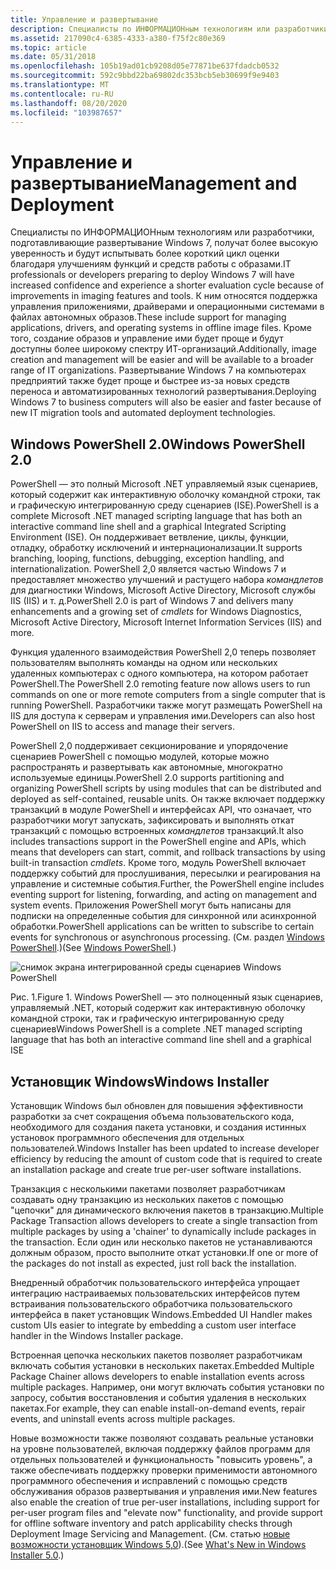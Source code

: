 ```yaml
---
title: Управление и развертывание
description: Специалисты по ИНФОРМАЦИОНным технологиям или разработчики, подготавливающие развертывание Windows 7, получат более высокую уверенность и будут испытывать более короткий цикл оценки благодаря улучшениям функций и средств работы с образами.
ms.assetid: 217090c4-6385-4333-a380-f75f2c80e369
ms.topic: article
ms.date: 05/31/2018
ms.openlocfilehash: 105b19ad01cb9208d05e77871be637fdadcb0532
ms.sourcegitcommit: 592c9bbd22ba69802dc353bcb5eb30699f9e9403
ms.translationtype: MT
ms.contentlocale: ru-RU
ms.lasthandoff: 08/20/2020
ms.locfileid: "103987657"
---
```

# <a name="management-and-deployment"></a><span data-ttu-id="018fd-103">Управление и развертывание</span><span class="sxs-lookup"><span data-stu-id="018fd-103">Management and Deployment</span></span>

<span data-ttu-id="018fd-104">Специалисты по ИНФОРМАЦИОНным технологиям или разработчики, подготавливающие развертывание Windows 7, получат более высокую уверенность и будут испытывать более короткий цикл оценки благодаря улучшениям функций и средств работы с образами.</span><span class="sxs-lookup"><span data-stu-id="018fd-104">IT professionals or developers preparing to deploy Windows 7 will have increased confidence and experience a shorter evaluation cycle because of improvements in imaging features and tools.</span></span> <span data-ttu-id="018fd-105">К ним относятся поддержка управления приложениями, драйверами и операционными системами в файлах автономных образов.</span><span class="sxs-lookup"><span data-stu-id="018fd-105">These include support for managing applications, drivers, and operating systems in offline image files.</span></span> <span data-ttu-id="018fd-106">Кроме того, создание образов и управление ими будет проще и будут доступны более широкому спектру ИТ-организаций.</span><span class="sxs-lookup"><span data-stu-id="018fd-106">Additionally, image creation and management will be easier and will be available to a broader range of IT organizations.</span></span> <span data-ttu-id="018fd-107">Развертывание Windows 7 на компьютерах предприятий также будет проще и быстрее из-за новых средств переноса и автоматизированных технологий развертывания.</span><span class="sxs-lookup"><span data-stu-id="018fd-107">Deploying Windows 7 to business computers will also be easier and faster because of new IT migration tools and automated deployment technologies.</span></span>

## <a name="windows-powershell-20"></a><span data-ttu-id="018fd-108">Windows PowerShell 2.0</span><span class="sxs-lookup"><span data-stu-id="018fd-108">Windows PowerShell 2.0</span></span>

<span data-ttu-id="018fd-109">PowerShell — это полный Microsoft .NET управляемый язык сценариев, который содержит как интерактивную оболочку командной строки, так и графическую интегрированную среду сценариев (ISE).</span><span class="sxs-lookup"><span data-stu-id="018fd-109">PowerShell is a complete Microsoft .NET managed scripting language that has both an interactive command line shell and a graphical Integrated Scripting Environment (ISE).</span></span> <span data-ttu-id="018fd-110">Он поддерживает ветвление, циклы, функции, отладку, обработку исключений и интернационализации.</span><span class="sxs-lookup"><span data-stu-id="018fd-110">It supports branching, looping, functions, debugging, exception handling, and internationalization.</span></span> <span data-ttu-id="018fd-111">PowerShell 2,0 является частью Windows 7 и предоставляет множество улучшений и растущего набора *командлетов* для диагностики Windows, Microsoft Active Directory, Microsoft службы IIS (IIS) и т. д.</span><span class="sxs-lookup"><span data-stu-id="018fd-111">PowerShell 2.0 is part of Windows 7 and delivers many enhancements and a growing set of *cmdlets* for Windows Diagnostics, Microsoft Active Directory, Microsoft Internet Information Services (IIS) and more.</span></span>

<span data-ttu-id="018fd-112">Функция удаленного взаимодействия PowerShell 2,0 теперь позволяет пользователям выполнять команды на одном или нескольких удаленных компьютерах с одного компьютера, на котором работает PowerShell.</span><span class="sxs-lookup"><span data-stu-id="018fd-112">The PowerShell 2.0 remoting feature now allows users to run commands on one or more remote computers from a single computer that is running PowerShell.</span></span> <span data-ttu-id="018fd-113">Разработчики также могут размещать PowerShell на IIS для доступа к серверам и управления ими.</span><span class="sxs-lookup"><span data-stu-id="018fd-113">Developers can also host PowerShell on IIS to access and manage their servers.</span></span>

<span data-ttu-id="018fd-114">PowerShell 2,0 поддерживает секционирование и упорядочение сценариев PowerShell с помощью модулей, которые можно распространять и развертывать как автономные, многократно используемые единицы.</span><span class="sxs-lookup"><span data-stu-id="018fd-114">PowerShell 2.0 supports partitioning and organizing PowerShell scripts by using modules that can be distributed and deployed as self-contained, reusable units.</span></span> <span data-ttu-id="018fd-115">Он также включает поддержку транзакций в модуле PowerShell и интерфейсах API, что означает, что разработчики могут запускать, зафиксировать и выполнять откат транзакций с помощью встроенных *командлетов* транзакций.</span><span class="sxs-lookup"><span data-stu-id="018fd-115">It also includes transactions support in the PowerShell engine and APIs, which means that developers can start, commit, and rollback transactions by using built-in transaction *cmdlets*.</span></span> <span data-ttu-id="018fd-116">Кроме того, модуль PowerShell включает поддержку событий для прослушивания, пересылки и реагирования на управление и системные события.</span><span class="sxs-lookup"><span data-stu-id="018fd-116">Further, the PowerShell engine includes eventing support for listening, forwarding, and acting on management and system events.</span></span> <span data-ttu-id="018fd-117">Приложения PowerShell могут быть написаны для подписки на определенные события для синхронной или асинхронной обработки.</span><span class="sxs-lookup"><span data-stu-id="018fd-117">PowerShell applications can be written to subscribe to certain events for synchronous or asynchronous processing.</span></span> <span data-ttu-id="018fd-118">(См. раздел [Windows PowerShell](https://msdn.microsoft.com/library/bb905330.aspx).)</span><span class="sxs-lookup"><span data-stu-id="018fd-118">(See [Windows PowerShell](https://msdn.microsoft.com/library/bb905330.aspx).)</span></span>

![снимок экрана интегрированной среды сценариев Windows PowerShell](images/windows7-devguide-solidfig1-powershell.jpg)

<span data-ttu-id="018fd-120">Рис. 1.</span><span class="sxs-lookup"><span data-stu-id="018fd-120">Figure 1.</span></span> <span data-ttu-id="018fd-121">Windows PowerShell — это полноценный язык сценариев, управляемый .NET, который содержит как интерактивную оболочку командной строки, так и графическую интегрированную среду сценариев</span><span class="sxs-lookup"><span data-stu-id="018fd-121">Windows PowerShell is a complete .NET managed scripting language that has both an interactive command line shell and a graphical ISE</span></span>

## <a name="windows-installer"></a><span data-ttu-id="018fd-122">Установщик Windows</span><span class="sxs-lookup"><span data-stu-id="018fd-122">Windows Installer</span></span>

<span data-ttu-id="018fd-123">Установщик Windows был обновлен для повышения эффективности разработки за счет сокращения объема пользовательского кода, необходимого для создания пакета установки, и создания истинных установок программного обеспечения для отдельных пользователей.</span><span class="sxs-lookup"><span data-stu-id="018fd-123">Windows Installer has been updated to increase developer efficiency by reducing the amount of custom code that is required to create an installation package and create true per-user software installations.</span></span>

<span data-ttu-id="018fd-124">Транзакция с несколькими пакетами позволяет разработчикам создавать одну транзакцию из нескольких пакетов с помощью "цепочки" для динамического включения пакетов в транзакцию.</span><span class="sxs-lookup"><span data-stu-id="018fd-124">Multiple Package Transaction allows developers to create a single transaction from multiple packages by using a 'chainer' to dynamically include packages in the transaction.</span></span> <span data-ttu-id="018fd-125">Если один или несколько пакетов не устанавливаются должным образом, просто выполните откат установки.</span><span class="sxs-lookup"><span data-stu-id="018fd-125">If one or more of the packages do not install as expected, just roll back the installation.</span></span>

<span data-ttu-id="018fd-126">Внедренный обработчик пользовательского интерфейса упрощает интеграцию настраиваемых пользовательских интерфейсов путем встраивания пользовательского обработчика пользовательского интерфейса в пакет установщик Windows.</span><span class="sxs-lookup"><span data-stu-id="018fd-126">Embedded UI Handler makes custom UIs easier to integrate by embedding a custom user interface handler in the Windows Installer package.</span></span>

<span data-ttu-id="018fd-127">Встроенная цепочка нескольких пакетов позволяет разработчикам включать события установки в нескольких пакетах.</span><span class="sxs-lookup"><span data-stu-id="018fd-127">Embedded Multiple Package Chainer allows developers to enable installation events across multiple packages.</span></span> <span data-ttu-id="018fd-128">Например, они могут включать события установки по запросу, события восстановления и события удаления в нескольких пакетах.</span><span class="sxs-lookup"><span data-stu-id="018fd-128">For example, they can enable install-on-demand events, repair events, and uninstall events across multiple packages.</span></span>

<span data-ttu-id="018fd-129">Новые возможности также позволяют создавать реальные установки на уровне пользователей, включая поддержку файлов программ для отдельных пользователей и функциональность "повысить уровень", а также обеспечивать поддержку проверки применимости автономного программного обеспечения и исправлений с помощью средств обслуживания образов развертывания и управления ими.</span><span class="sxs-lookup"><span data-stu-id="018fd-129">New features also enable the creation of true per-user installations, including support for per-user program files and "elevate now" functionality, and provide support for offline software inventory and patch applicability checks through Deployment Image Servicing and Management.</span></span> <span data-ttu-id="018fd-130">(См. статью [новые возможности установщик Windows 5,0](../msi/what-s-new-in-windows-installer-5-0.md)).</span><span class="sxs-lookup"><span data-stu-id="018fd-130">(See [What's New in Windows Installer 5.0](../msi/what-s-new-in-windows-installer-5-0.md).)</span></span>

 

 